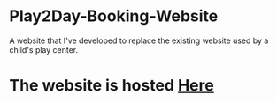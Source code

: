 # Play2Day-Booking-Website
A website that I've developed to replace the existing website used by a child's play center.

# The website is hosted [Here](https://benjamano.pythonanywhere.com)
